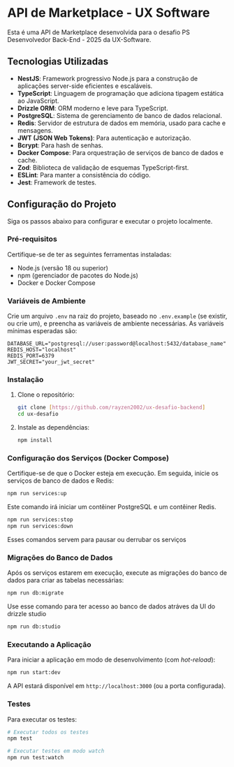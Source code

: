 # API de Marketplace - UX Software

Esta é uma API de Marketplace desenvolvida para o desafio PS Desenvolvedor Back-End - 2025 da UX-Software.

## Tecnologias Utilizadas

*   **NestJS**: Framework progressivo Node.js para a construção de aplicações server-side eficientes e escaláveis.
*   **TypeScript**: Linguagem de programação que adiciona tipagem estática ao JavaScript.
*   **Drizzle ORM**: ORM moderno e leve para TypeScript.
*   **PostgreSQL**: Sistema de gerenciamento de banco de dados relacional.
*   **Redis**: Servidor de estrutura de dados em memória, usado para cache e mensagens.
*   **JWT (JSON Web Tokens)**: Para autenticação e autorização.
*   **Bcrypt**: Para hash de senhas.
*   **Docker Compose**: Para orquestração de serviços de banco de dados e cache.
*   **Zod**: Biblioteca de validação de esquemas TypeScript-first.
*   **ESLint**: Para manter a consistência do código.
*   **Jest**: Framework de testes.

## Configuração do Projeto

Siga os passos abaixo para configurar e executar o projeto localmente.

### Pré-requisitos

Certifique-se de ter as seguintes ferramentas instaladas:

*   Node.js (versão 18 ou superior)
*   npm (gerenciador de pacotes do Node.js)
*   Docker e Docker Compose

### Variáveis de Ambiente

Crie um arquivo `.env` na raiz do projeto, baseado no `.env.example` (se existir, ou crie um), e preencha as variáveis de ambiente necessárias. As variáveis mínimas esperadas são:

```
DATABASE_URL="postgresql://user:password@localhost:5432/database_name"
REDIS_HOST="localhost"
REDIS_PORT=6379
JWT_SECRET="your_jwt_secret"
```

### Instalação

1.  Clone o repositório:
    ```bash
    git clone [https://github.com/rayzen2002/ux-desafio-backend]
    cd ux-desafio
    ```
2.  Instale as dependências:
    ```bash
    npm install
    ```

### Configuração dos Serviços (Docker Compose)

Certifique-se de que o Docker esteja em execução. Em seguida, inicie os serviços de banco de dados e Redis:

```bash
npm run services:up
```

Este comando irá iniciar um contêiner PostgreSQL e um contêiner Redis.

```bash
npm run services:stop
npm run services:down
```
Esses comandos servem para pausar ou derrubar os serviços

### Migrações do Banco de Dados

Após os serviços estarem em execução, execute as migrações do banco de dados para criar as tabelas necessárias:

```bash
npm run db:migrate 
```
Use esse comando para ter acesso ao banco de dados atráves da UI do drizzle studio
```bash
npm run db:studio 
```

### Executando a Aplicação

Para iniciar a aplicação em modo de desenvolvimento (com *hot-reload*):

```bash
npm run start:dev
```

A API estará disponível em `http://localhost:3000` (ou a porta configurada).

### Testes

Para executar os testes:

```bash
# Executar todos os testes
npm test

# Executar testes em modo watch
npm run test:watch


